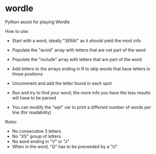 # wordle
Python assist for playing Wordle

How to use:

- Start with a word, ideally "SERAI" as it _should_ yield the most info
- Populate the "avoid" array with letters that are not part of the word
- Populate the "include" array with letters that are part of the word
- Add letters to the arrays ending in R to skip words that have letters in those positions
- Uncomment and add the letter found in each spot

- Run and try to find your word; the more info you have the less results will have to be parsed
- You can modify the "wpl" var to print a different number of words per line (for readability)

Rules:
- No consecutive 3 letters
- No "XS" group of letters
- No word ending in "V" or "J"
- When in the word, "Q" has to be preceeded by a "U"
